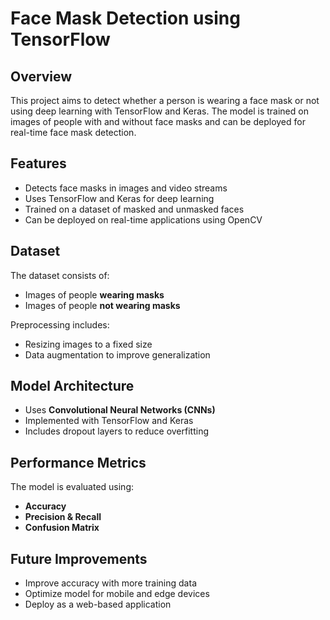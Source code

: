 # Face Mask Detection using TensorFlow

## Overview
This project aims to detect whether a person is wearing a face mask or not using deep learning with TensorFlow and Keras. The model is trained on images of people with and without face masks and can be deployed for real-time face mask detection.

## Features
- Detects face masks in images and video streams
- Uses TensorFlow and Keras for deep learning
- Trained on a dataset of masked and unmasked faces
- Can be deployed on real-time applications using OpenCV

## Dataset
The dataset consists of:
- Images of people **wearing masks**
- Images of people **not wearing masks**

Preprocessing includes:
- Resizing images to a fixed size
- Data augmentation to improve generalization

## Model Architecture
- Uses **Convolutional Neural Networks (CNNs)**
- Implemented with TensorFlow and Keras
- Includes dropout layers to reduce overfitting

## Performance Metrics
The model is evaluated using:
- **Accuracy**
- **Precision & Recall**
- **Confusion Matrix**

## Future Improvements
- Improve accuracy with more training data
- Optimize model for mobile and edge devices
- Deploy as a web-based application

